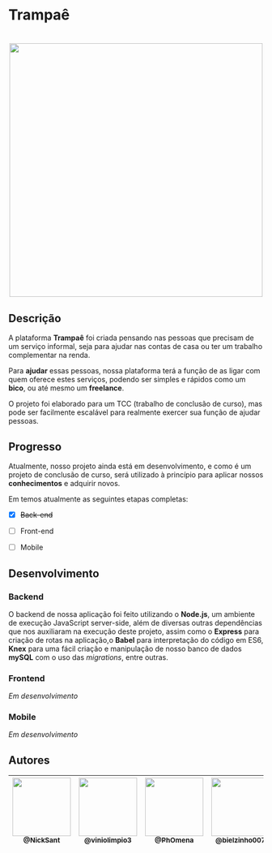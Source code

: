 # Trampaê
<h1 align="center"> <img src="https://i.imgur.com/3Tsit3O.png" width="500" align="center"> </h1>


## Descrição

A plataforma **Trampaê** foi criada pensando nas pessoas que precisam de um serviço informal, seja para ajudar nas contas de casa ou ter um trabalho complementar na renda. 

Para **ajudar** essas pessoas, nossa plataforma terá a função de as ligar com quem oferece estes serviços, podendo ser simples e rápidos como um **bico**, ou até mesmo um **freelance**. 

O projeto foi elaborado para um TCC (trabalho de conclusão de curso), mas pode ser facilmente escalável para realmente exercer sua função de ajudar pessoas.

## Progresso

Atualmente, nosso projeto ainda está em desenvolvimento, e como é um projeto de conclusão de curso, será utilizado à princípio para aplicar nossos **conhecimentos** e adquirir novos.

Em temos atualmente as seguintes etapas completas:
 - [x] ~~Back-end~~
 - [ ]  Front-end
 - [ ]  Mobile
 

## Desenvolvimento

### Backend
O backend de nossa aplicação foi feito utilizando o **Node.js**, um ambiente de execução JavaScript server-side, além de diversas outras dependências que nos auxiliaram na execução deste projeto, assim como o **Express** para criação de rotas na aplicação,o **Babel** para interpretação do código em ES6, **Knex** para uma fácil criação e manipulação de nosso banco de dados **mySQL** com o uso das *migrations*, entre outras.

### Frontend
*Em desenvolvimento*

### Mobile
*Em desenvolvimento*


## Autores

|  [<img src="https://avatars0.githubusercontent.com/u/60119543?s=460&u=09214c01e7ab88ecf78eeefcaa8bc6cfc63a3386&v=4" width=115><br><sub>@NickSant</sub>](https://github.com/NickSant) | [<img src="https://avatars0.githubusercontent.com/u/56204477?s=460&u=c28c1517802d462612ae345b0c992cbf4f825637&v=4" width=115><br><sub>@viniolimpio3</sub>](https://github.com/viniolimpio3) | [<img src="https://avatars3.githubusercontent.com/u/62610767?s=460&u=f56c1ddf7e562aa7bfb395e9349200902e682113&v=4" width=115><br><sub>@PhOmena</sub>](https://github.com/PhOmena) | [<img src="https://avatars1.githubusercontent.com/u/64490162?s=460&v=4" width=115><br><sub>@bielzinho007</sub>](https://github.com/bielzinho007)
| :---: | :---: | :--: | :--: |
